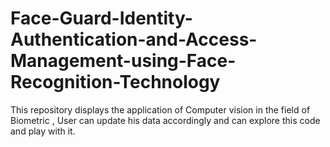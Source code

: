# Face-Guard-Identity-Authentication-and-Access-Management-using-Face-Recognition-Technology
This repository displays the application of Computer vision in the field of Biometric , User can update his data accordingly and can explore this code and play with it.
